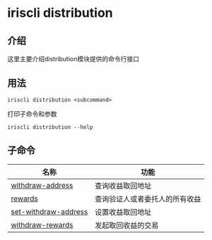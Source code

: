 # iriscli distribution 

## 介绍

这里主要介绍distribution模块提供的命令行接口

## 用法

```
iriscli distribution <subcommand>
```

打印子命令和参数

```
iriscli distribution --help
```

## 子命令

| 名称                            | 功能                                                   |
| --------------------------------| --------------------------------------------------------------|
| [withdraw-address](withdraw-address.md) | 查询收益取回地址 |
| [rewards](rewards.md) | 查询验证人或者委托人的所有收益 |
| [set-withdraw-address](set-withdraw-address.md)  | 设置收益取回地址 |
| [withdraw-rewards](withdraw-rewards.md) | 发起取回收益的交易 |

